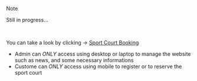 > [!Note]
Still in progress...

<br>

You can take a look by clicking -> [Sport Court Booking](https://sport-club-2vou.onrender.com)

- Admin can *ONLY* access using desktop or laptop to manage the website such as news, and some necessary informations
- Custome can *ONLY* access using mobile to register or to reserve the sport court
